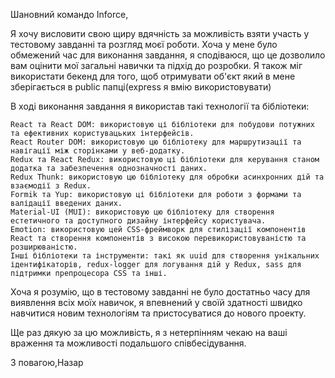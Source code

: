 Шановний командо Inforce,

Я хочу висловити свою щиру вдячність за можливість взяти участь у тестовому завданні та розгляд моєї роботи. Хоча у мене було обмежений час для виконання завдання, я сподіваюся, що це дозволило вам оцінити мої загальні навички та підхід до розробки. Я також міг використати бекенд для того, щоб отримувати об'єкт який в мене зберігається в public папці(express я вмію використовувати)

В ході виконання завдання я використав такі технології та бібліотеки:

    React та React DOM: використовую ці бібліотеки для побудови потужних та ефективних користувацьких інтерфейсів.
    React Router DOM: використовую цю бібліотеку для маршрутизації та навігації між сторінками у веб-додатку.
    Redux та React Redux: використовую ці бібліотеки для керування станом додатка та забезпечення однозначності даних.
    Redux Thunk: використовую цю бібліотеку для обробки асинхронних дій та взаємодії з Redux.
    Formik та Yup: використовую ці бібліотеки для роботи з формами та валідації введених даних.
    Material-UI (MUI): використовую цю бібліотеку для створення естетичного та доступного дизайну інтерфейсу користувача.
    Emotion: використовую цей CSS-фреймворк для стилізації компонентів React та створення компонентів з високою перевикористовуваністю та розширюваністю.
    Інші бібліотеки та інструменти: такі як uuid для створення унікальних ідентифікаторів, redux-logger для логування дій у Redux, sass для підтримки препроцесора CSS та інші.

Хоча я розумію, що в тестовому завданні не було достатньо часу для виявлення всіх моїх навичок, я впевнений у своїй здатності швидко навчитися новим технологіям та пристосуватися до нового проекту.

Ще раз дякую за цю можливість, я з нетерпінням чекаю на ваші враження та можливості подальшого співбесідування.

З повагою,Назар
